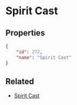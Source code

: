 # Spirit Cast

<no description available>

## Properties

```json
{
    "id": 272,
    "name": "Spirit Cast"
}
```

## Related

- [Spirit Cast](../items/15721-spirit-cast.md)

